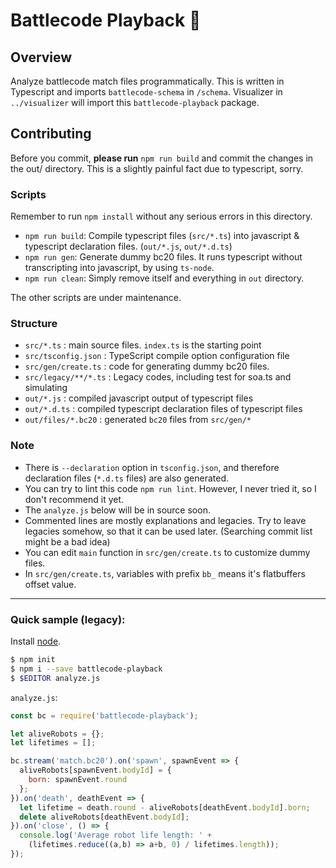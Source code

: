 # Battlecode Playback 📼

## Overview
  Analyze battlecode match files programmatically.
  This is written in Typescript and imports `battlecode-schema` in `/schema`. Visualizer in `../visualizer` will import this `battlecode-playback` package.


## Contributing
Before you commit, **please run** `npm run build` and commit the changes in the out/ directory. 
This is a slightly painful fact due to typescript, sorry.


### Scripts
Remember to run `npm install` without any serious errors in this directory.

 * `npm run build`: Compile typescript files (`src/*.ts`) into javascript & typescript declaration files. (`out/*.js`, `out/*.d.ts`)
 * `npm run gen`: Generate dummy bc20 files. It runs typescript without transcripting into javascript, by using `ts-node`.
 * `npm run clean`: Simply remove itself and everything in `out` directory.

The other scripts are under maintenance.


### Structure
  * `src/*.ts` : main source files. `index.ts` is the starting point
  * `src/tsconfig.json` : TypeScript compile option configuration file
  * `src/gen/create.ts` : code for generating dummy bc20 files.
  * `src/legacy/**/*.ts` : Legacy codes, including test for soa.ts and simulating
  * `out/*.js` : compiled javascript output of typescript files
  * `out/*.d.ts` : compiled typescript declaration files of typescript files
  * `out/files/*.bc20` : generated `bc20` files from `src/gen/*`

  
### Note
  * There is `--declaration` option in `tsconfig.json`, and therefore declaration files (`*.d.ts` files) are also generated.
  * You can try to lint this code `npm run lint`. However, I never tried it, so I don't recommend it yet.
  * The `analyze.js` below will be in source soon.
  * Commented lines are mostly explanations and legacies. Try to leave legacies somehow, so that it can be used later. (Searching commit list might be a bad idea)
  * You can edit `main` function in `src/gen/create.ts` to customize dummy files.
  * In `src/gen/create.ts`, variables with prefix `bb_` means it's flatbuffers offset value.

---

### Quick sample (legacy):
Install [node](nodejs.org).

```sh
$ npm init
$ npm i --save battlecode-playback
$ $EDITOR analyze.js
```

`analyze.js`:

```js
const bc = require('battlecode-playback');

let aliveRobots = {};
let lifetimes = [];

bc.stream('match.bc20').on('spawn', spawnEvent => {
  aliveRobots[spawnEvent.bodyId] = {
    born: spawnEvent.round
  };
}).on('death', deathEvent => {
  let lifetime = death.round - aliveRobots[deathEvent.bodyId].born;
  delete aliveRobots[deathEvent.bodyId];
}).on('close', () => {
  console.log('Average robot life length: ' +
    (lifetimes.reduce((a,b) => a+b, 0) / lifetimes.length));
});
```

